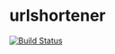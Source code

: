 # urlshortener

[![Build Status](https://travis-ci.org/ddbullfrog/urlshortener.svg?branch=master)](https://travis-ci.org/ddbullfrog/urlshortener)
